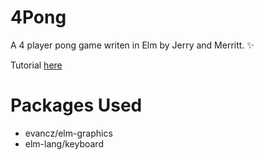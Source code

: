 # 4Pong

A 4 player pong game writen in Elm by Jerry and Merritt. :sparkles:

Tutorial [here](http://elm-lang.org/blog/making-pong)

# Packages Used
 * evancz/elm-graphics
 * elm-lang/keyboard
